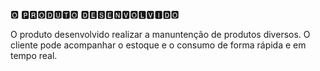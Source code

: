 🅾 🅿🆁🅾🅳🆄🆃🅾 🅳🅴🆂🅴🅽🆅🅾🅻🆅🅸🅳🅾 

O produto desenvolvido realizar a manuntenção de produtos diversos. O cliente pode acompanhar o estoque e o consumo de forma rápida e em tempo real.
